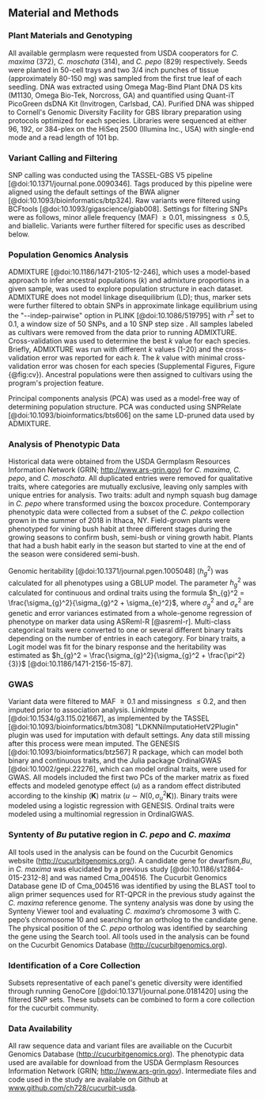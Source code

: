 ## Material and Methods

### Plant Materials and Genotyping
All available germplasm were requested from USDA cooperators for *C. maxima* (372), *C. moschata* (314), and *C. pepo* (829) respectively. 
Seeds were planted in 50-cell trays and two 3/4 inch punches of tissue (approximately 80-150 mg) was sampled from the first true leaf of each seedling. 
DNA was extracted using Omega Mag-Bind Plant DNA DS kits (M1130, Omega Bio-Tek, Norcross, GA) and quantified using Quant-iT PicoGreen dsDNA Kit (Invitrogen, Carlsbad, CA). 
Purified DNA was shipped to Cornell's Genomic Diversity Facility for GBS library preparation using protocols optimized for each species. 
Libraries were sequenced at either 96, 192, or 384-plex on the HiSeq 2500 (Illumina Inc., USA) with single-end mode and a read length of 101 bp.

### Variant Calling and Filtering

SNP calling was conducted using the TASSEL-GBS V5 pipeline [@doi:10.1371/journal.pone.0090346]. 
Tags produced by this pipeline were aligned using the default settings of the BWA aligner [@doi:10.1093/bioinformatics/btp324]. 
Raw variants were filtered using BCFtools [@doi:10.1093/gigascience/giab008]. 
Settings for filtering SNPs were as follows, minor allele frequency (MAF) $\geq 0.01$, missingness $\leq 0.5$, and biallelic. 
Variants were further filtered for specific uses as described below.

### Population Genomics Analysis

ADMIXTURE [@doi:10.1186/1471-2105-12-246], which uses a model-based approach to infer ancestral populations ($k$) and admixture proportions in a given sample, was used to explore population structure in each dataset. 
ADMIXTURE does not model linkage disequilibrium (LD); thus, marker sets were further filtered to obtain SNPs in approximate linkage equilibrium using the "--indep-pairwise" option in PLINK [@doi:10.1086/519795] with $r^2$ set to 0.1, a window size of 50 SNPs, and a 10 SNP step size . 
All samples labeled as cultivars were removed from the data prior to running ADMIXTURE. 
Cross-validation was used to determine the best $k$ value for each species. Briefly, ADMIXTURE was run with different $k$ values (1-20) and the cross-validation error was reported for each $k$. 
The $k$ value with minimal cross-validation error was chosen for each species (Supplemental Figures, Figure {@fig:cv}). 
Ancestral populations were then assigned to cultivars using the program's projection feature.

Principal components analysis (PCA) was used as a model-free way of determining population structure. 
PCA was conducted using SNPRelate [@doi:10.1093/bioinformatics/bts606] on the same LD-pruned data used by ADMIXTURE. 

### Analysis of Phenotypic Data
Historical data were obtained from the USDA Germplasm Resources Information Network (GRIN; http://www.ars-grin.gov) for *C. maxima*, *C. pepo*, and *C. moschata*.
All duplicated entries were removed for qualitative traits, where categories are mutually exclusive, leaving only samples with unique entries for analysis.
Two traits: adult and nymph squash bug damage in *C. pepo* where transformed using the boxcox procedure.
Contemporary phenotypic data were collected from a subset of the *C. pekpo* collection grown in the summer of 2018 in Ithaca, NY. 
Field-grown plants were phenotyped for vining bush habit at three different stages during the growing seasons to confirm bush, semi-bush or vining growth habit.
Plants that had a bush habit early in the season but started to vine at the end of the season were considered semi-bush.

Genomic heritability [@doi:10.1371/journal.pgen.1005048] ($h_{g}^2$)  was calculated for all phenotypes using a GBLUP model.
The parameter $h_{g}^2$ was calculated for continuous and ordinal traits using the formula $h_{g}^2 = \frac{\sigma_{g}^2}{\sigma_{g}^2 + \sigma_{e}^2}$, where $\sigma_{g}^2$ and $\sigma_{e}^2$ are genetic and error variances estimated from a whole-genome regression of phenotype on marker data using ASReml-R [@asreml-r].
Multi-class categorical traits were converted to one or several different binary traits depending on the number of entries in each category. 
For binary traits, a Logit model was fit for the binary response and the heritability was estimated as $h_{g}^2 = \frac{\sigma_{g}^2}{\sigma_{g}^2 + \frac{\pi^2}{3}}$ [@doi:10.1186/1471-2156-15-87]. 

### GWAS
Variant data were filtered to MAF $\geq 0.1$ and missingness $\leq 0.2$, and then imputed prior to association analysis. 
LinkImpute [@doi:10.1534/g3.115.021667], as implemented by the TASSEL [@doi:10.1093/bioinformatics/btm308]  "LDKNNiImputatioHetV2Plugin" plugin was used for imputation with default settings. 
Any data still missing after this process were mean imputed. 
The GENESIS [@doi:10.1093/bioinformatics/btz567] R package, which can model both binary and continuous traits, and the Julia package OrdinalGWAS [@doi:10.1002/gepi.22276], which can model ordinal traits, were used for GWAS. 
All models included the first two PCs of the marker matrix as fixed effects and modeled genotype effect ($u$) as a random effect distributed according to the kinship ($\mathbf{K}$) matrix ($u \sim N(0, \sigma_{u}^2\mathbf{K})$). 
Binary traits were modeled using a logistic regression with GENESIS. Ordinal traits were modeled using a multinomial regression in OrdinalGWAS. 

### Syntenty of *Bu* putative region in *C. pepo* and *C. maxima*
All tools used in the analysis can be found on the Cucurbit Genomics website (http://cucurbitgenomics.org/). 
A candidate gene for dwarfism,*Bu*, in  *C. maxima* was elucidated by a previous study [@doi:10.1186/s12864-015-2312-8] and was named  Cma_004516. 
The Cucurbit Genomics Database gene ID of  Cma_004516 was identified by using the BLAST tool to align primer sequences used for RT-QPCR in the previous study against the *C. maxima* reference genome. 
The synteny analysis was done by using the Synteny Viewer tool and evaluating *C. maxima’s* chromosome 3 with C. pepo’s chromosome 10 and searching for an ortholog to the candidate gene. 
The physical position of the *C. pepo* ortholog was identified by searching the gene using the Search tool.
All tools used in the analysis can be found on the Cucurbit Genomics Database (http://cucurbitgenomics.org).

### Identification of a Core Collection

Subsets representative of each panel's genetic diversity were identified through running GenoCore [@doi:10.1371/journal.pone.0181420] using the filtered SNP sets. 
These subsets can be combined to form a core collection for the cucurbit community. 

### Data Availability 
All raw sequence data and variant files are availiable on the Cucurbit Genomics Database (http://cucurbitgenomics.org). 
The phenotypic data used are available for download from the USDA Germplasm Resources Information Network (GRIN; http://www.ars-grin.gov). 
Intermediate files and code used in the study are available on Github at www.github.com/ch728/cucurbit-usda.
